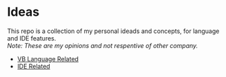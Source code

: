 # Ideas

This repo is a collection of my personal ideads and concepts, for language and IDE features.  
*Note: These are my opinions and not respentive of other company.* 

  * [VB Language Related](VB_Language_Related/ReadMe)    
  * [IDE Related](IDE_Related/ReadMe)
